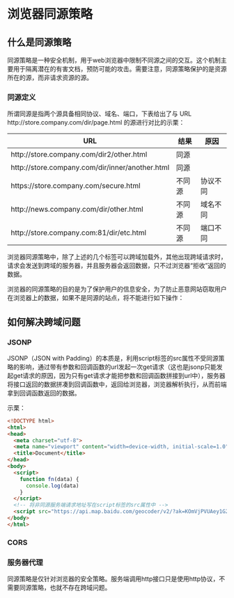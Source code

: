 # 浏览器同源策略

## 什么是同源策略

同源策略是一种安全机制，用于web浏览器中限制不同源之间的交互。这个机制主要用于隔离潜在的有害文档，预防可能的攻击。需要注意，同源策略保护的是资源所在的源，而非请求资源的源。

### 同源定义

所谓同源是指两个源具备相同协议、域名、端口，下表给出了与 URL http[]()://store.company.com/dir/page.html 的源进行对比的示栗：

| URL | 结果	| 原因 |
| ---- | ---- | ---- |
| http[]()://store.company.com/dir2/other.html | 同源 | |
| http[]()://store.company.com/dir/inner/another.html | 同源 | |
| https[]()://store.company.com/secure.html | 不同源 | 协议不同 |
| http[]()://news.company.com/dir/other.html | 不同源 | 域名不同 |
| http[]()://store.company.com:81/dir/etc.html | 不同源 | 端口不同 |


浏览器同源策略中，除了上述的几个标签可以跨域加载外，其他出现跨域请求时，请求会发送到跨域的服务器，并且服务器会返回数据，只不过浏览器“拒收”返回的数据。

浏览器的同源策略的目的是为了保护用户的信息安全，为了防止恶意网站窃取用户在浏览器上的数据，如果不是同源的站点，将不能进行如下操作：

## 如何解决跨域问题

### JSONP

JSONP（JSON with Padding）的本质是，利用script标签的src属性不受同源策略的影响，通过带有参数和回调函数的url发起一次get请求（这也是jsonp只能发起get请求的原因，因为只有get请求才能把参数和回调函数拼接到url中），服务器将接口返回的数据拼凑到回调函数中，返回给浏览器，浏览器解析执行，从而前端拿到回调函数返回的数据。

示栗：

```html
<!DOCTYPE html>
<html>
<head>
  <meta charset="utf-8">
  <meta name="viewport" content="width=device-width, initial-scale=1.0">
  <title>Document</title>
</head>
<body>
  <script>
    function fn(data) {
      console.log(data)
    }
  </script>
  <!-- 将非同源服务端请求地址写在script标签的src属性中 -->
  <script src="https://api.map.baidu.com/geocoder/v2/?ak=KOmVjPVUAey1G2E8zNhPiuQ6QiEmAwZu&location=22.580200,113.948680&output=json&callback=fn"></script>
</body>
</html>
```

### CORS

### 服务器代理

同源策略是仅针对浏览器的安全策略。服务端调用http接口只是使用http协议，不需要同源策略，也就不存在跨域问题。
